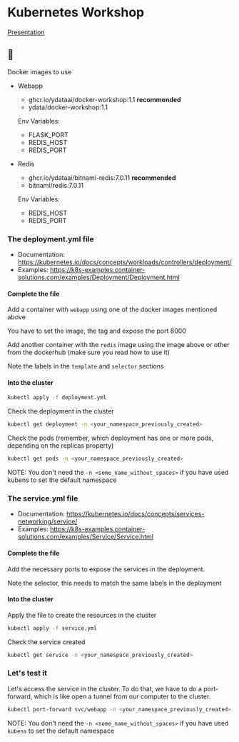# Kubernetes Workshop

[Presentation](https://docs.google.com/presentation/d/1BuB8xiFdeyI5P2Ah3rxulteG23i89daxX5UTyOgWq8Y/edit?usp=sharing)

## 🚧 

Docker images to use
- Webapp
    - ghcr.io/ydataai/docker-workshop:1.1 **recommended**
    - ydata/docker-workshop:1.1
    
  Env Variables:
    - FLASK_PORT
    - REDIS_HOST
    - REDIS_PORT
- Redis
    - ghcr.io/ydataai/bitnami-redis:7.0.11 **recommended**
    - bitnami/redis:7.0.11
    
  Env Variables:
    - REDIS_HOST
    - REDIS_PORT

### The deployment.yml file

- Documentation: https://kubernetes.io/docs/concepts/workloads/controllers/deployment/
- Examples: https://k8s-examples.container-solutions.com/examples/Deployment/Deployment.html

#### Complete the file

Add a container with `webapp` using one of the docker images mentioned above

You have to set the image, the tag and expose the port 8000

Add another container with the `redis` image using the image above or other from the dockerhub (make sure you read how to use it)

Note the labels in the `template` and `selector` sections

#### Into the cluster

```bash
kubectl apply -f deployment.yml
```

Check the deployment in the cluster

```bash
kubectl get deployment -n <your_namespace_previously_created>
```

Check the pods (remember, which deployment has one or more pods, depending on the replicas property)

```bash
kubectl get pods -n <your_namespace_previously_created>
```

NOTE: You don't need the `-n <some_name_without_spaces>` if you have used kubens to set the default namespace

### The service.yml file

- Documentation: https://kubernetes.io/docs/concepts/services-networking/service/
- Examples: https://k8s-examples.container-solutions.com/examples/Service/Service.html

#### Complete the file

Add the necessary ports to expose the services in the deployment.

Note the selector, this needs to match the same labels in the deployment

#### Into the cluster

Apply the file to create the resources in the cluster

```bash
kubectl apply -f service.yml
```

Check the service created

```bash
kubectl get service -n <your_namespace_previously_created>
```

### Let's test it

Let's access the service in the cluster. To do that, we have to do a port-forward, which is like open a tunnel from our computer to the cluster.

```bash
kubectl port-forward svc/webapp -n <your_namespace_previously_created> 8080:<port you used in your service>
```

NOTE: You don't need the `-n <some_name_without_spaces>` if you have used `kubens` to set the default namespace
